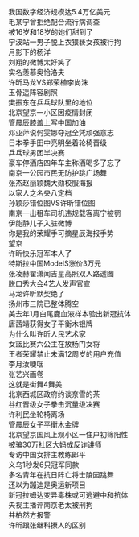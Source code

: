 我国数字经济规模达5.4万亿美元  
毛某宁曾拒绝配合流行病调查  
被16岁和18岁的她们甜到了  
宁波站一男子脱上衣猥亵女孩被行拘  
月影下的杨洋  
刘翔的微博太好笑了  
实名羡慕奥恰洛夫  
许昕马龙VS郑荣植李尚洙  
玉骨遥阵容剧照  
樊振东在乒乓球队里的地位  
北京望京一小区因疫情封闭  
管晨辰膝盖上写中国加油  
邓亚萍说何雯娜夺冠全凭顽强意志  
日本拳手田中亮明坐着轮椅晋级  
乒乓球男团半决赛  
豪车停酒店四年车主称酒喝多了忘了  
南京一公园市民无防护跳广场舞  
张杰赵丽颖魏大勋校服海报  
以家人之名央八定档  
孙颖莎错位图VS许昕错位图  
南京一出租车司机违规载客离宁被罚  
伊能静儿子入驻微博  
你是我的荣耀手可摘星辰海报手势  
望京  
许昕快乐冠军本人了  
特斯拉中国ModelS涨价3万元  
张凌赫翟潇闻吉星高照双人路透图  
脱口秀大会4艺人发声官宣  
马龙许昕默契绝了  
扬州市三院已整体腾空  
美去年1月白尾鹿血液样本验出新冠抗体  
唐茜靖获得女子平衡木银牌  
为什么叫许昕人民艺术家  
女篮比赛六公主在放杨门女将  
王者荣耀禁止未满12周岁的用户充值  
李月汝哽咽  
张艺兴画卷  
这就是街舞4舞美  
北京西城区政府约谈奈雪的茶  
谷红晋级女子拳击沉量级决赛  
许利民坐轮椅离场  
管晨辰女子平衡木金牌  
北京望京国风上观小区一住户初筛阳性  
被骗30万社区大妈成反诈讲师  
专访中国女排主教练郎平  
义乌1秒发6只冠军同款  
多名青年在抗日阵亡将士陵园跳舞  
还以为蹦迪是奥运新项目  
新冠拉姆达变异毒株或可逃避中和抗体  
央视主播评南京老太被刑拘  
井柏然方报警  
许昕跟张继科撩人的区别  
